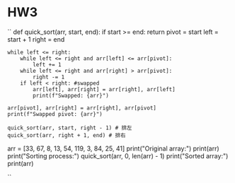 # HW3
``
def quick_sort(arr, start, end):
    if start >= end:
        return
    pivot = start
    left = start + 1
    right = end

    while left <= right:
        while left <= right and arr[left] <= arr[pivot]:
            left += 1
        while left <= right and arr[right] > arr[pivot]:
            right -= 1
        if left < right: #swapped
            arr[left], arr[right] = arr[right], arr[left]
            print(f"Swapped: {arr}")

    arr[pivot], arr[right] = arr[right], arr[pivot]
    print(f"Swapped pivot: {arr}")

    quick_sort(arr, start, right - 1) # 排左
    quick_sort(arr, right + 1, end) # 排右

arr = [33, 67, 8, 13, 54, 119, 3, 84, 25, 41]
print("Original array:")
print(arr)
print("Sorting process:")
quick_sort(arr, 0, len(arr) - 1)
print("Sorted array:")
print(arr)

``
